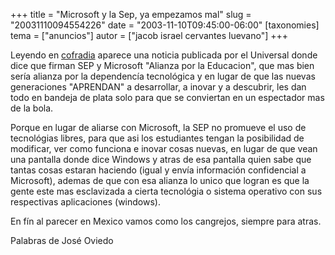 +++
title = "Microsoft y la Sep, ya empezamos mal"
slug = "20031110094554226"
date = "2003-11-10T09:45:00-06:00"
[taxonomies]
tema = ["anuncios"]
autor = ["jacob israel cervantes luevano"]
+++

Leyendo en [cofradia](http://www.cofradia.org) aparece una noticia
publicada por el Universal donde dice que firman SEP y Microsoft
"Alianza por la Educacion", que mas bien sería alianza por la
dependencía tecnológica y en lugar de que las nuevas generaciones
"APRENDAN" a desarrollar, a inovar y a descubrir, les dan todo en
bandeja de plata solo para que se conviertan en un espectador mas de la
bola.

<!-- more -->
Porque en lugar de aliarse con Microsoft, la SEP no promueve el uso de
tecnológias libres, para que asi los estudiantes tengan la posibilidad
de modificar, ver como funciona e inovar cosas nuevas, en lugar de que
vean una pantalla donde dice Windows y atras de esa pantalla quien sabe
que tantas cosas estaran haciendo (igual y envía información
confidencial a Microsoft), ademas de que con esa alianza lo unico que
logran es que la gente este mas esclavizada a cierta tecnológia o
sistema operativo con sus respectivas aplicaciones (windows).

En fín al parecer en Mexico vamos como los cangrejos, siempre para
atras.

Palabras de José Oviedo
